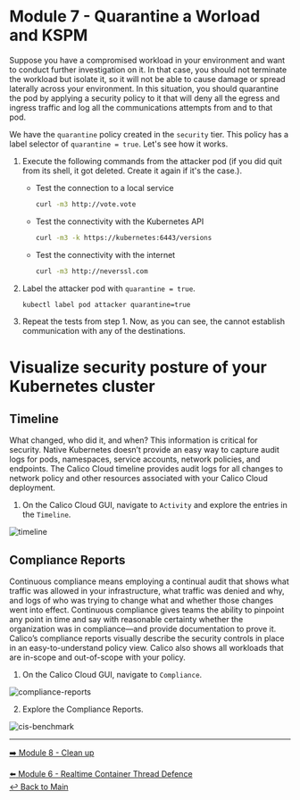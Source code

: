 # Module 7 - Quarantine a Worload and KSPM

Suppose you have a compromised workload in your environment and want to conduct further investigation on it. In that case, you should not terminate the workload but isolate it, so it will not be able to cause damage or spread laterally across your environment. In this situation, you should quarantine the pod by applying a security policy to it that will deny all the egress and ingress traffic and log all the communications attempts from and to that pod.

We have the `quarantine` policy created in the `security` tier. This policy has a label selector of `quarantine = true`. Let's see how it works.

1. Execute the following commands from the attacker pod (if you did quit from its shell, it got deleted. Create it again if it's the case.).

   - Test the connection to a local service

     ```bash
     curl -m3 http://vote.vote
     ```

   - Test the connectivity with the Kubernetes API

     ```bash
     curl -m3 -k https://kubernetes:6443/versions
     ```  

   - Test the connectivity with the internet

     ```bash
     curl -m3 http://neverssl.com
     ```  

2. Label the attacker pod with `quarantine = true`. 

   ```bash
   kubectl label pod attacker quarantine=true
   ```

3. Repeat the tests from step 1. Now, as you can see, the cannot establish communication with any of the destinations.


# Visualize security posture of your Kubernetes cluster 


## Timeline

What changed, who did it, and when? This information is critical for security. Native Kubernetes doesn’t provide an easy way to capture audit logs for pods, namespaces, service accounts, network policies, and endpoints. The Calico Cloud timeline provides audit logs for all changes to network policy and other resources associated with your Calico Cloud deployment.

1. On the Calico Cloud GUI, navigate to `Activity` and explore the entries in the `Timeline`.

![timeline](https://github.com/tigera-solutions/cc-aks-detect-block-network-attacks/assets/104035488/89b4ab3b-968a-4041-9a2b-1d8522fb7a41)

## Compliance Reports

Continuous compliance means employing a continual audit that shows what traffic was allowed in your infrastructure,
what traffic was denied and why, and logs of who was trying to change what and whether those changes went into
effect. Continuous compliance gives teams the ability to pinpoint any point in time and say with reasonable certainty
whether the organization was in compliance—and provide documentation to prove it. Calico’s compliance reports
visually describe the security controls in place in an easy-to-understand policy view. Calico also shows all workloads
that are in-scope and out-of-scope with your policy.

1. On the Calico Cloud GUI, navigate to `Compliance`.

![compliance-reports](https://user-images.githubusercontent.com/104035488/192358634-c873ffb5-f874-495f-8ba4-79806ff84654.gif)


2. Explore the Compliance Reports.

![cis-benchmark](https://user-images.githubusercontent.com/104035488/192358645-ab77c305-0a9d-4242-b37f-972dc22b4d84.gif)

--- 

[:arrow_right: Module 8 - Clean up](/modules/module-8-clean-up.md)  <br>

[:arrow_left: Module 6 - Realtime Container Thread Defence](/modules/module-6-threat-defence.md)  
[:leftwards_arrow_with_hook: Back to Main](/README.md)  

